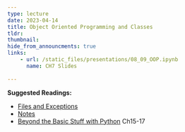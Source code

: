 ```yaml
---
type: lecture
date: 2023-04-14
title: Object Oriented Programming and Classes
tldr: 
thumbnail: 
hide_from_announcments: true
links: 
    - url: /static_files/presentations/08_09_OOP.ipynb
      name: CH7 Slides 
      
---
```

**Suggested Readings:**
- [Files and Exceptions](https://github.com/phonchi/nsysu-math106A/blob/master/static_files/presentations/08_09_OOP.ipynb)
- [Notes](https://hackmd.io/@phonchi/programming-ch8)
- [Beyond the Basic Stuff with Python](https://inventwithpython.com/beyond/chapter15.html) Ch15-17


